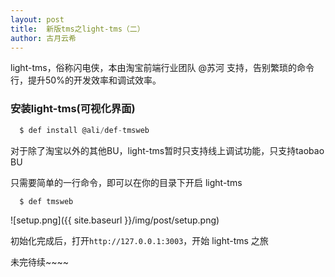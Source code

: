 ```yaml
---
layout: post
title:  新版tms之light-tms（二）
author: 古月云希
---
```


light-tms，俗称闪电侠，本由淘宝前端行业团队 @苏河 支持，告别繁琐的命令行，提升50%的开发效率和调试效率。

### 安装light-tms(可视化界面)

```javascript
  $ def install @ali/def-tmsweb
```

对于除了淘宝以外的其他BU，light-tms暂时只支持线上调试功能，只支持taobao BU

只需要简单的一行命令，即可以在你的目录下开启 light-tms

```javascript
  $ def tmsweb
```

![setup.png]({{ site.baseurl }}/img/post/setup.png)

初始化完成后，打开`http://127.0.0.1:3003`，开始 light-tms 之旅

未完待续~~~~